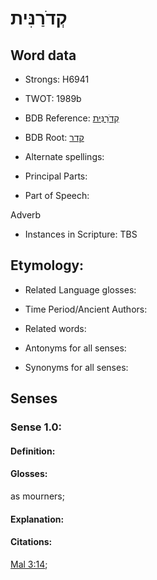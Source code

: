 # קְדֹרַנִּית

<!-- Status: S2="NeedsEdits" -->
<!-- Lexica used for edits:   -->

## Word data

* Strongs: H6941

* TWOT: 1989b

* BDB Reference: [קְדֹרַנִּית](rc://en/bdb/dict/s.am.ac)

* BDB Root: [קדר](rc://en/bdb/dict/s.am.aa)

* Alternate spellings:

* Principal Parts:

* Part of Speech:

Adverb

* Instances in Scripture: TBS

## Etymology:

* Related Language glosses:

* Time Period/Ancient Authors:

* Related words:

* Antonyms for all senses:

* Synonyms for all senses:

## Senses

### Sense 1.0:

#### Definition:

#### Glosses:

as mourners; 

#### Explanation:

#### Citations:

[Mal 3:14](rc://he/uhb/book/mal/3/14); 

